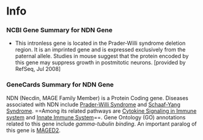 # Info
### NCBI Gene Summary for NDN Gene

[](https://www.ncbi.nlm.nih.gov/gene/4692)

- This intronless gene is located in the Prader-Willi syndrome deletion region. It is an imprinted gene and is expressed exclusively from the paternal allele. Studies in mouse suggest that the protein encoded by this gene may suppress growth in postmitotic neurons. [provided by RefSeq, Jul 2008]
    

### GeneCards Summary for NDN Gene

NDN (Necdin, MAGE Family Member) is a Protein Coding gene. Diseases associated with NDN include [Prader-Willi Syndrome](http://www.malacards.org/card/prader_willi_syndrome "See Prader-Willi Syndrome at MalaCards") and [Schaaf-Yang Syndrome](http://www.malacards.org/card/schaaf_yang_syndrome "See Schaaf-Yang Syndrome at MalaCards"). ==Among its related pathways are [Cytokine Signaling in Immune system](https://pathcards.genecards.org/card/cytokine_signaling_in_immune_system "See Cytokine Signaling in Immune system at Pathcards") and [Innate Immune System](https://pathcards.genecards.org/card/innate_immune_system "See Innate Immune System at Pathcards")==. Gene Ontology (GO) annotations related to this gene include _gamma-tubulin binding_. An important paralog of this gene is [MAGED2](https://www.genecards.org/cgi-bin/carddisp.pl?gene=MAGED2).